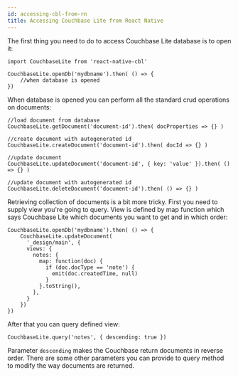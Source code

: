 ```yaml
---
id: accessing-cbl-from-rn
title: Accessing Couchbase Lite from React Native
---
```

The first thing you need to do to access Couchbase Lite database is to open it:

```
import CouchbaseLite from 'react-native-cbl'

CouchbaseLite.openDb('mydbname').then( () => {
    //when database is opened
})
```
When database is opened you can perform all the standard crud operations on documents:
```
//load document from database
CouchbaseLite.getDocument('document-id').then( docProperties => {} )

//create document with autogenerated id
CouchbaseLite.createDocument('document-id').then( docId => {} )

//update document
CouchbaseLite.updateDocument('document-id', { key: 'value' }).then( () => {} )

//update document with autogenerated id
CouchbaseLite.deleteDocument('document-id').then( () => {} )
```
Retrieving collection of documents is a bit more tricky. First you need to supply view you're going to query. View is defined by map function which says Couchbase Lite which documents you want to get and in which order:
```
CouchbaseLite.openDb('mydbname').then( () => {
    CouchbaseLite.updateDocument(
      '_design/main', {
      views: {
        notes: {
          map: function(doc) {
            if (doc.docType == 'note') {
              emit(doc.createdTime, null)
            }
          }.toString(),
        },
      }
    })
})
```
After that you can query defined view:
```
CouchbaseLite.query('notes', { descending: true })
```
Parameter `descending` makes the Couchbase return documents in reverse order. There are some other parameters you can provide to query method to modify the way documents are returned.
